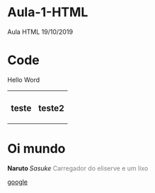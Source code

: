 # Aula-1-HTML
Aula HTML 19/10/2019

# Code

<html>
</body>

  <p> Hello Word </p>
<table> 
		<tr> 
			<td><h3>teste</h3></td> 
			<td><h3>teste2</h3></td> 
		</tr> 	
</table>
    
   <h1> Oi mundo </h1>
   <b> Naruto </b>
   <i> Sasuke </i>
   <font color="#808080">Carregador do eliserve e um lixo</font>
   
   <a href="http://www.google.com"> google</a>
   
   <img src="          ">
   
    
   </body>
</html>

